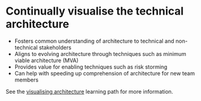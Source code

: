 # Continually visualise the technical architecture

-   Fosters common understanding of architecture to technical and non-technical stakeholders
-   Aligns to evolving architecture through techniques such as minimum viable architecture (MVA)
-   Provides value for enabling techniques such as risk storming
-   Can help with speeding up comprehension of architecture for new team members

See the [visualising architecture](../learning_paths/visualising_architecture.md) learning path for more information.

